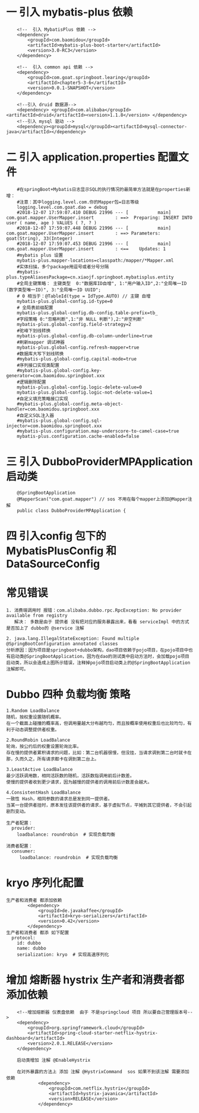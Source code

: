 
# 一 引入 mybatis-plus 依赖
        <!--  引入 MybatisPlus 依赖 -->
        <dependency>
            <groupId>com.baomidou</groupId>
            <artifactId>mybatis-plus-boot-starter</artifactId>
            <version>3.0-RC3</version>
        </dependency>
        
        <!--  引入 common api 依赖 -->
        <dependency>
            <groupId>com.goat.springboot.learing</groupId>
            <artifactId>chapter5-3-6</artifactId>
            <version>0.0.1-SNAPSHOT</version>
        </dependency>
        
        <!--引入 druid 数据源-->
        <dependency> <groupId>com.alibaba</groupId> <artifactId>druid</artifactId><version>1.1.8</version> </dependency>
        <!--引入 mysql 驱动 -->
        <dependency><groupId>mysql</groupId><artifactId>mysql-connector-java</artifactId></dependency>
        
        
        
# 二 引入 application.properties 配置文件        
        #在springBoot+Mybatis日志显示SQL的执行情况的最简单方法就是在properties新增：
        #注意：其中logging.level.com.你的Mapper包=日志等级
        logging.level.com.goat.dao = debug
        #2018-12-07 17:59:07.410 DEBUG 21996 --- [           main] com.goat.mapper.UserMapper.insert        : ==>  Preparing: INSERT INTO user ( name, age ) VALUES ( ?, ? )
        #2018-12-07 17:59:07.448 DEBUG 21996 --- [           main] com.goat.mapper.UserMapper.insert        : ==> Parameters: goat(String), 33(Integer)
        #2018-12-07 17:59:07.453 DEBUG 21996 --- [           main] com.goat.mapper.UserMapper.insert        : <==    Updates: 1
        #mybatis plus 设置
        mybatis-plus.mapper-locations=classpath:/mapper/*Mapper.xml
        #实体扫描，多个package用逗号或者分号分隔
        #mybatis-plus.typeAliasesPackage=cn.xiaojf.springboot.mybatisplus.entity
        #全局主键策略： 主键类型  0:"数据库ID自增", 1:"用户输入ID",2:"全局唯一ID (数字类型唯一ID)", 3:"全局唯一ID UUID";
        # 0 相当于：@TableId(type = IdType.AUTO) // 主键 自增
        mybatis-plus.global-config.id-type=0
        # 全局表前缀配置
        mybatis-plus.global-config.db-config.table-prefix=tb_
        #字段策略 0:"忽略判断",1:"非 NULL 判断"),2:"非空判断"
        mybatis-plus.global-config.field-strategy=2
        #驼峰下划线转换
        mybatis-plus.global-config.db-column-underline=true
        #刷新mapper 调试神器
        mybatis-plus.global-config.refresh-mapper=true
        #数据库大写下划线转换
        #mybatis-plus.global-config.capital-mode=true
        #序列接口实现类配置
        #mybatis-plus.global-config.key-generator=com.baomidou.springboot.xxx
        #逻辑删除配置
        mybatis-plus.global-config.logic-delete-value=0
        mybatis-plus.global-config.logic-not-delete-value=1
        #自定义填充策略接口实现
        #mybatis-plus.global-config.meta-object-handler=com.baomidou.springboot.xxx
        #自定义SQL注入器
        #mybatis-plus.global-config.sql-injector=com.baomidou.springboot.xxx
        #mybatis-plus.configuration.map-underscore-to-camel-case=true
        mybatis-plus.configuration.cache-enabled=false
        
 # 三 引入 DubboProviderMPApplication 启动类
        @SpringBootApplication
        @MapperScan("com.goat.mapper") // sos 不用在每个mapper上添加@Mapper注解
        public class DubboProviderMPApplication {    
        
 # 四 引入config 包下的 MybatisPlusConfig 和 DataSourceConfig 
 
 
# 常见错误
    1. 消费端调用时 报错：com.alibaba.dubbo.rpc.RpcException: No provider available from registry
       解决： 多数是由于 提供者 没有把对应的服务暴露出来，看看 serviceImpl 中的方式  是否加上了 dubbo的 @service 注解

    2. java.lang.IllegalStateException: Found multiple @SpringBootConfiguration annotated classes
    分析原因：因为项目是springboot+dubbo架构，dao项目依赖于pojo项目，在pojo项目中也有启动类@SpringBootApplication，因为在dao的测试类中启动方法时，会加载pojo项目启动类，所以会造成上图所示错误，注释掉pojo项目启动类上的@SpringBootApplication注解即可。


# Dubbo 四种 负载均衡 策略
    1.Random LoadBalance
    随机，按权重设置随机概率。
    在一个截面上碰撞的概率高，但调用量越大分布越均匀，而且按概率使用权重后也比较均匀，有利于动态调整提供者权重。
    
    2.RoundRobin LoadBalance
    轮询，按公约后的权重设置轮询比率。
    存在慢的提供者累积请求的问题，比如：第二台机器很慢，但没挂，当请求调到第二台时就卡在那，久而久之，所有请求都卡在调到第二台上。
    
    3.LeastActive LoadBalance
    最少活跃调用数，相同活跃数的随机，活跃数指调用前后计数差。
    使慢的提供者收到更少请求，因为越慢的提供者的调用前后计数差会越大。
    
    4.ConsistentHash LoadBalance
    一致性 Hash，相同参数的请求总是发到同一提供者。
    当某一台提供者挂时，原本发往该提供者的请求，基于虚拟节点，平摊到其它提供者，不会引起剧烈变动。
    
    生产者配置： 
      provider:
        loadbalance: roundrobin  # 实现负载均衡 

    消费者配置：
      consumer:
         loadbalance: roundrobin  # 实现负载均衡 
    
# kryo 序列化配置
    生产者和消费者 都添加依赖
            <dependency>
                <groupId>de.javakaffee</groupId>
                <artifactId>kryo-serializers</artifactId>
                <version>0.42</version>
            </dependency>
    生产者和消费者 都添 如下配置
      protocol:
        id: dubbo
        name: dubbo
        serialization: kryo  # 实现高速序列化 
        
# 增加 熔断器 hystrix  生产者和消费者都添加依赖
        <!--增加熔断器 仪表盘依赖  由于 不是springcloud 项目 所以要自己管理版本号-->
        <dependency>
            <groupId>org.springframework.cloud</groupId>
            <artifactId>spring-cloud-starter-netflix-hystrix-dashboard</artifactId>
            <version>2.0.1.RELEASE</version>
        </dependency>
        
        启动类增加 注解 @EnableHystrix
        
        在对外暴露的方法上 添加 注解 @HystrixCommand  sos 如果不到该注解 需要添加依赖 
                <dependency>
                    <groupId>com.netflix.hystrix</groupId>
                    <artifactId>hystrix-javanica</artifactId>
                    <version>RELEASE</version>
                </dependency>